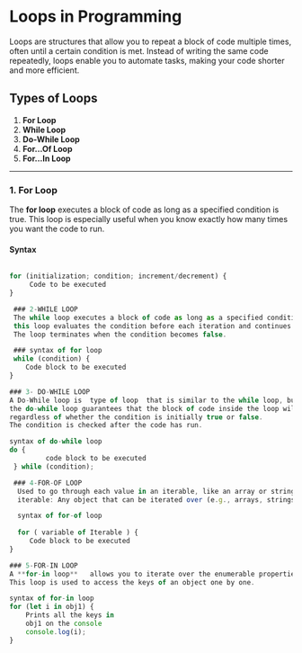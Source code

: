 # Loops in Programming

Loops are structures that allow you to repeat a block of code multiple times, often until a certain condition is met. Instead of writing the same code repeatedly, loops enable you to automate tasks, making your code shorter and more efficient.

## Types of Loops

1. **For Loop**
2. **While Loop**
3. **Do-While Loop**
4. **For...Of Loop**
5. **For...In Loop**

---

### 1. For Loop

The **for loop** executes a block of code as long as a specified condition is true. This loop is especially useful when you know exactly how many times you want the code to run.

#### Syntax
```javascript

for (initialization; condition; increment/decrement) {
     Code to be executed
}

 ### 2-WHILE LOOP
 The while loop executes a block of code as long as a specified condition is true.
 this loop evaluates the condition before each iteration and continues running as long as the condition remains true.
 The loop terminates when the condition becomes false.

 ### syntax of for loop
 while (condition) {
    Code block to be executed
}

### 3- DO-WHILE LOOP
A Do-While loop is  type of loop  that is similar to the while loop, but with one key difference:
the do-while loop guarantees that the block of code inside the loop will be executed at least once,
regardless of whether the condition is initially true or false.
The condition is checked after the code has run.

syntax of do-while loop
do {   
         code block to be executed 
 } while (condition);

 ### 4-FOR-OF LOOP
  Used to go through each value in an iterable, like an array or string.
  iterable: Any object that can be iterated over (e.g., arrays, strings, maps).

  syntax of for-of loop 
  
  for ( variable of Iterable ) {
     Code block to be executed
}

### 5-FOR-IN LOOP
A **for-in loop**   allows you to iterate over the enumerable properties of an object. 
This loop is used to access the keys of an object one by one.

syntax of for-in loop
for (let i in obj1) {
    Prints all the keys in
    obj1 on the console
    console.log(i);
}
